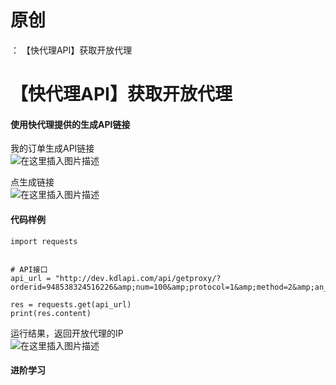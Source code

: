 # 原创
：  【快代理API】获取开放代理

# 【快代理API】获取开放代理

#### 使用快代理提供的生成API链接

我的订单生成API链接<br/> <img alt="在这里插入图片描述" src="https://i-blog.csdnimg.cn/blog_migrate/682240a0c7fb8188f035ab8c270cd5bd.png"/>

点生成链接<br/> <img alt="在这里插入图片描述" src="https://i-blog.csdnimg.cn/blog_migrate/f27d639717844329e84e0b59bf0d7627.png"/>

#### 代码样例

```
import requests


# API接口
api_url = "http://dev.kdlapi.com/api/getproxy/?orderid=948538324516226&amp;num=100&amp;protocol=1&amp;method=2&amp;an_an=1&amp;an_ha=1&amp;sep=1"

res = requests.get(api_url)
print(res.content)

```

运行结果，返回开放代理的IP<br/> <img alt="在这里插入图片描述" src="https://i-blog.csdnimg.cn/blog_migrate/375b049cc1ea5259ec402ce2177fc2b5.png"/>

#### 进阶学习
